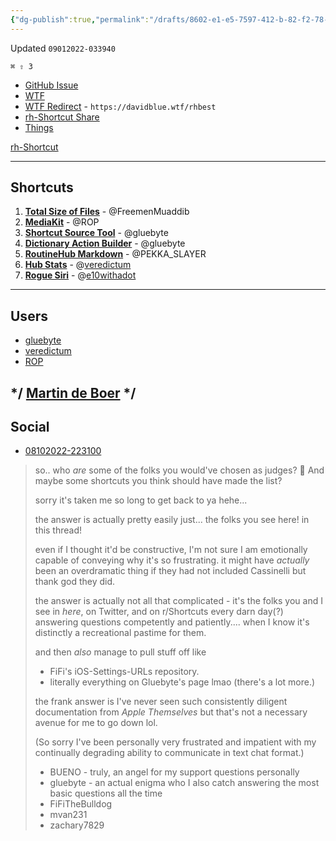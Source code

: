 ```yaml
---
{"dg-publish":true,"permalink":"/drafts/8602-e1-e5-7597-412-b-82-f2-78-cdbdee-9008/","dgHomeLink":true,"dgPassFrontmatter":false}
---
```


Updated `09012022-033940`

`⌘ ⇧ 3`

- [GitHub Issue](https://github.com/extratone/i/issues/234)
- [WTF](https://davidblue.wtf/drafts/8602E1E5-7597-412B-82F2-78CDBDEE9008.html)
- [WTF Redirect](https://davidblue.wtf/rhbest) - `https://davidblue.wtf/rhbest`
- [rh-Shortcut Share](https://www.icloud.com/shortcuts/d9093a9be0804bb5818b10a5ac93f7a5)
- [Things](things:///show?id=Rvdho3PwpXbHUZqsKzH2hA)

[rh-Shortcut](shortcuts://run-shortcut?name=rh-Shortcut)

---

## Shortcuts

1. [**Total Size of Files**](https://routinehub.co/shortcut/12642/) - @FreemenMuaddib
2. [**MediaKit**](https://routinehub.co/shortcut/1911/) - @ROP
3. [**Shortcut Source Tool**](https://routinehub.co/shortcut/5256/) - @gluebyte
4. [**Dictionary Action Builder**](https://routinehub.co/shortcut/4626/) - @gluebyte
5. [**RoutineHub Markdown**](https://routinehub.co/shortcut/9183/) - @PEKKA_SLAYER
6. [**Hub Stats**](https://routinehub.co/shortcut/4139/) - @[veredictum](https://routinehub.co/user/veredictum)
7. [**Rogue Siri**](https://www.routinehub.co/shortcut/3/) - @[e10withadot](https://www.routinehub.co/user/e10withadot)

---

## Users

- [gluebyte](https://routinehub.co/user/gluebyte)
- [veredictum](https://routinehub.co/user/veredictum)
- [ROP](https://routinehub.co/user/ROP)

*/ [Martin de Boer](drafts://open?uuid=56CE060E-7FC5-4323-8FF5-4CA36136789B) */
---

## Social


- [08102022-223100](https://discord.com/channels/503976650439131183/1000149774722416760/1007130266499813437)
> so.. who *are* some of the folks you would've chosen as judges? 👀  And maybe some shortcuts you think should have made the list?
> 
> sorry it's taken me so long to get back to ya hehe... 
> 
> the answer is actually pretty easily just... the folks you see here! in this thread!
> 
> even if I thought it'd be constructive, I'm not sure I am emotionally capable of conveying why it's so frustrating. it might have *actually* been an overdramatic thing if they had not included Cassinelli but thank god they did.
> 
> the answer is actually not all that complicated - it's the folks you and I see in *here*, on Twitter, and on r/Shortcuts every darn day(?) answering questions competently and patiently.... when I know it's distinctly a recreational pastime for them.
> 
> and then *also* manage to pull stuff off like 
> 
> - FiFi's iOS-Settings-URLs repository.
> - literally everything on Gluebyte's page lmao
> (there's a lot more.)
> 
> the frank answer is I've never seen such consistently diligent documentation from *Apple Themselves* but that's not a necessary avenue for me to go down lol. 
> 
> (So sorry I've been personally very frustrated and impatient with my continually degrading ability to communicate in text chat format.)
> 
> - BUENO - truly, an angel for my support questions personally
> - gluebyte - an actual enigma who I also catch answering the most basic questions all the time
> - FiFiTheBulldog
> - mvan231
> - zachary7829